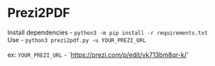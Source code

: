 # Prezi2PDF
Install dependencies - `python3 -m pip install -r requirements.txt`<br/>
Use - `python3 prezi2pdf.py -u YOUR_PREZI_URL` <br/><br/>
ex: `YOUR_PREZI_URL` - `https://prezi.com/p/edit/vk713bm8qr-k/'
